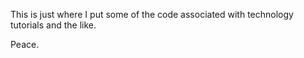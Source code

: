 This is just where I put some of the code associated with technology tutorials and the like.

Peace.
